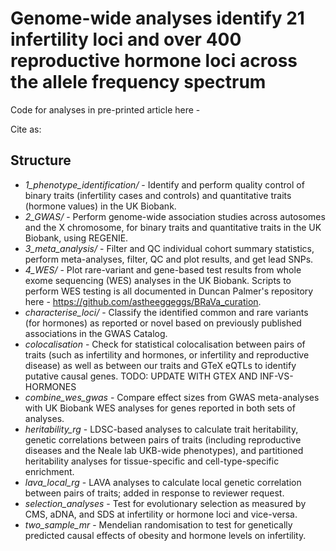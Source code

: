 # Genome-wide analyses identify 21 infertility loci and over 400 reproductive hormone loci across the allele frequency spectrum

Code for analyses in pre-printed article here - 

Cite as: 

## Structure

- *1_phenotype_identification/* - Identify and perform quality control of binary traits (infertility cases and controls) and quantitative traits (hormone values) in the UK Biobank. 
- *2_GWAS/* - Perform genome-wide association studies across autosomes and the X chromosome, for binary traits and quantitative traits in the UK Biobank, using REGENIE. 
- *3_meta_analysis/* - Filter and QC individual cohort summary statistics, perform meta-analyses, filter, QC and plot results, and get lead SNPs. 
- *4_WES/* - Plot rare-variant and gene-based test results from whole exome sequencing (WES) analyses in the UK Biobank. Scripts to perform WES testing is all documented in Duncan Palmer's repository here - https://github.com/astheeggeggs/BRaVa_curation.
- *characterise_loci/* - Classify the identified common and rare variants (for hormones) as reported or novel based on previously published associations in the GWAS Catalog. 
- *colocalisation* - Check for statistical colocalisation between pairs of traits (such as infertility and hormones, or infertility and reproductive disease) as well as between our traits and GTeX eQTLs to identify putative causal genes. TODO: UPDATE WITH GTEX AND INF-VS-HORMONES
- *combine_wes_gwas* - Compare effect sizes from GWAS meta-analyses with UK Biobank WES analyses for genes reported in both sets of analyses. 
- *heritability_rg* - LDSC-based analyses to calculate trait heritability, genetic correlations between pairs of traits (including reproductive diseases and the Neale lab UKB-wide phenotypes), and partitioned heritability analyses for tissue-specific and cell-type-specific enrichment. 
- *lava_local_rg* - LAVA analyses to calculate local genetic correlation between pairs of traits; added in response to reviewer request.
- *selection_analyses* - Test for evolutionary selection as measured by CMS, aDNA, and SDS at infertility or hormone loci and vice-versa.
- *two_sample_mr* - Mendelian randomisation to test for genetically predicted causal effects of obesity and hormone levels on infertility.

